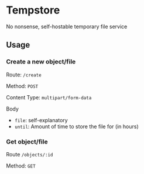 # Tempstore
No nonsense, self-hostable temporary file service

## Usage

### Create a new object/file

Route: `/create`

Method: `POST`

Content Type: `multipart/form-data`

Body
- `file`: self-explanatory
- `until`: Amount of time to store the file for (in hours)

### Get object/file

Route `/objects/:id`

Method: `GET`
